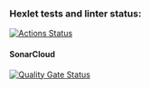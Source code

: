 ### Hexlet tests and linter status:
[![Actions Status](https://github.com/sGr1goryV/frontend-project-44/actions/workflows/hexlet-check.yml/badge.svg)](https://github.com/sGr1goryV/frontend-project-44/actions)


#### SonarCloud
[![Quality Gate Status](https://sonarcloud.io/api/project_badges/measure?project=sGr1goryV_brain-games&metric=alert_status)](https://sonarcloud.io/summary/new_code?id=sGr1goryV_brain-games)